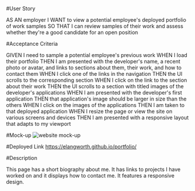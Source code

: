 #User Story

AS AN employer
I WANT to view a potential employee's deployed portfolio of work samples
SO THAT I can review samples of their work and assess whether they're a good candidate for an open position

#Acceptance Criteria

GIVEN I need to sample a potential employee's previous work
WHEN I load their portfolio
THEN I am presented with the developer's name, a recent photo or avatar, and links to sections about them, their work, and how to contact them
WHEN I click one of the links in the navigation
THEN the UI scrolls to the corresponding section
WHEN I click on the link to the section about their work
THEN the UI scrolls to a section with titled images of the developer's applications
WHEN I am presented with the developer's first application
THEN that application's image should be larger in size than the others
WHEN I click on the images of the applications
THEN I am taken to that deployed application
WHEN I resize the page or view the site on various screens and devices
THEN I am presented with a responsive layout that adapts to my viewport

#Mock-up
![website mock-up](https://github.com/elangworth/portfolio/blob/main/assets/images/mock-up.png?raw=true)

#Deployed Link
https://elangworth.github.io/portfolio/

#Description

This page has a short biography about me. It has links to projects I have worked on and it displays how to contact me. It features a responsive design.
